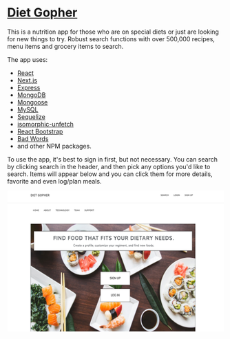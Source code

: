 # [Diet Gopher](https://cmtt-diet-gopher.herokuapp.com/)

This is a nutrition app for those who are on special diets or just are looking for new things to try. Robust search functions with over 500,000 recipes, menu items and grocery items to search.

The app uses:

* [React](https://reactjs.org/)
* [Next.js](https://nextjs.org/)
* [Express](https://www.npmjs.com/package/express)
* [MongoDB](https://www.mongodb.com/)
* [Mongoose](https://mongoosejs.com/)
* [MySQL](https://www.mysql.com/)
* [Sequelize](https://www.npmjs.com/package/sequelize)
* [isomorphic-unfetch](https://www.npmjs.com/package/isomorphic-unfetch)
* [React Bootstrap](https://react-bootstrap.github.io/)
* [Bad Words](https://www.npmjs.com/package/bad-words)
* and other NPM packages.

To use the app, it's best to sign in first, but not necessary. You can search by clicking search in the header, and then pick any options you'd like to search. Items will appear below and you can click them for more details, favorite and even log/plan meals.

![Diet Gopher](/static/img/gopherMain.jpg)

